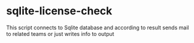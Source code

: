 # sqlite-license-check

This script connects to Sqlite database and according to result sends mail to related teams or just writes info to output
